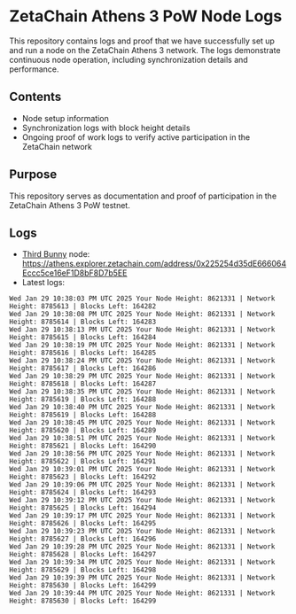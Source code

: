 # ZetaChain Athens 3 PoW Node Logs
This repository contains logs and proof that we have successfully set up and run a node on the ZetaChain Athens 3 network. The logs demonstrate continuous node operation, including synchronization details and performance.

## Contents
- Node setup information
- Synchronization logs with block height details
- Ongoing proof of work logs to verify active participation in the ZetaChain network

## Purpose
This repository serves as documentation and proof of participation in the ZetaChain Athens 3 PoW testnet.

## Logs

- [Third Bunny](https://thirdbunny.xyz/) node: https://athens.explorer.zetachain.com/address/0x225254d35dE666064Eccc5ce16eF1D8bF8D7b5EE
- Latest logs:
```
Wed Jan 29 10:38:03 PM UTC 2025 Your Node Height: 8621331 | Network Height: 8785613 | Blocks Left: 164282
Wed Jan 29 10:38:08 PM UTC 2025 Your Node Height: 8621331 | Network Height: 8785614 | Blocks Left: 164283
Wed Jan 29 10:38:13 PM UTC 2025 Your Node Height: 8621331 | Network Height: 8785615 | Blocks Left: 164284
Wed Jan 29 10:38:19 PM UTC 2025 Your Node Height: 8621331 | Network Height: 8785616 | Blocks Left: 164285
Wed Jan 29 10:38:24 PM UTC 2025 Your Node Height: 8621331 | Network Height: 8785617 | Blocks Left: 164286
Wed Jan 29 10:38:29 PM UTC 2025 Your Node Height: 8621331 | Network Height: 8785618 | Blocks Left: 164287
Wed Jan 29 10:38:35 PM UTC 2025 Your Node Height: 8621331 | Network Height: 8785619 | Blocks Left: 164288
Wed Jan 29 10:38:40 PM UTC 2025 Your Node Height: 8621331 | Network Height: 8785619 | Blocks Left: 164288
Wed Jan 29 10:38:45 PM UTC 2025 Your Node Height: 8621331 | Network Height: 8785620 | Blocks Left: 164289
Wed Jan 29 10:38:51 PM UTC 2025 Your Node Height: 8621331 | Network Height: 8785621 | Blocks Left: 164290
Wed Jan 29 10:38:56 PM UTC 2025 Your Node Height: 8621331 | Network Height: 8785622 | Blocks Left: 164291
Wed Jan 29 10:39:01 PM UTC 2025 Your Node Height: 8621331 | Network Height: 8785623 | Blocks Left: 164292
Wed Jan 29 10:39:06 PM UTC 2025 Your Node Height: 8621331 | Network Height: 8785624 | Blocks Left: 164293
Wed Jan 29 10:39:12 PM UTC 2025 Your Node Height: 8621331 | Network Height: 8785625 | Blocks Left: 164294
Wed Jan 29 10:39:17 PM UTC 2025 Your Node Height: 8621331 | Network Height: 8785626 | Blocks Left: 164295
Wed Jan 29 10:39:23 PM UTC 2025 Your Node Height: 8621331 | Network Height: 8785627 | Blocks Left: 164296
Wed Jan 29 10:39:28 PM UTC 2025 Your Node Height: 8621331 | Network Height: 8785628 | Blocks Left: 164297
Wed Jan 29 10:39:34 PM UTC 2025 Your Node Height: 8621331 | Network Height: 8785629 | Blocks Left: 164298
Wed Jan 29 10:39:39 PM UTC 2025 Your Node Height: 8621331 | Network Height: 8785630 | Blocks Left: 164299
Wed Jan 29 10:39:44 PM UTC 2025 Your Node Height: 8621331 | Network Height: 8785630 | Blocks Left: 164299
```
